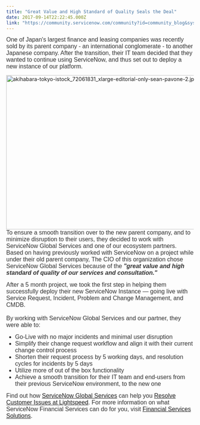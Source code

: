 ```yaml
---
title: "Great Value and High Standard of Quality Seals the Deal"
date: 2017-09-14T22:22:45.000Z
link: "https://community.servicenow.com/community?id=community_blog&sys_id=79ed6ee9dbd0dbc01dcaf3231f961983"
---
```

<p><span style="font-size: 12pt; color: #303030; font-family: arial, helvetica, sans-serif;">One of Japan's largest finance and leasing companies was recently sold by its parent company - an international conglomerate - to another Japanese company. After the transition, their IT team decided that they wanted to continue using ServiceNow, and thus set out to deploy a new instance of our platform. </span></p><p><img   alt="akihabara-tokyo-istock_72061831_xlarge-editorial-only-sean-pavone-2.jpg" class="image-1 jive-image" src="38f5f80adb9c5f048c8ef4621f9619e6.iix" style="width: 620px; height: 414px; float: right;"/></p><p><span style="font-size: 12pt; font-family: arial, helvetica, sans-serif;"><span style="color: #303030;">To ensure a smooth transition over to the new parent company, and to minimize disruption to their users, they decided to work with ServiceNow Global Services and one of our ecosystem partners. </span><span style="color: #303030;">Based on having previously worked with ServiceNow on a project while under their old parent company, The CIO of this organization chose ServiceNow Global Services because of the <em><strong>"great value and high standard of quality of our services and consultation."</strong></em></span></span></p><p style="margin-top: 10px; margin-bottom: 10px; color: #202020; font-family: Helvetica; font-size: 16px;"><span style="font-size: 12pt; color: #303030; font-family: arial, helvetica, sans-serif;">After a 5 month project, we took the first step in helping them successfully deploy their new ServiceNow Instance — going live with Service Request, Incident, Problem and Change Management, and CMDB.</span><br/><br/><span style="font-size: 12pt; color: #303030; font-family: arial, helvetica, sans-serif;">By working with ServiceNow Global Services and our partner, they were able to:</span></p><ul><li><span style="font-size: 12pt; color: #303030; font-family: arial, helvetica, sans-serif;">Go-Live with no major incidents and minimal user disruption<span class="Apple-converted-space"> </span></span></li><li><span style="font-size: 12pt; color: #303030; font-family: arial, helvetica, sans-serif;">Simplify their change request workflow and align it with their current change control process</span></li><li><span style="font-size: 12pt; color: #303030; font-family: arial, helvetica, sans-serif;">Shorten their request process by 5 working days, and resolution cycles for incidents by 5 days</span></li><li><span style="font-size: 12pt; color: #303030; font-family: arial, helvetica, sans-serif;">Utilize more of out of the box functionality<span class="Apple-converted-space"> </span></span></li><li><span style="font-size: 12pt; color: #303030; font-family: arial, helvetica, sans-serif;">Achieve a smooth transition for their IT team and end-users from their previous ServiceNow environment, to the new one</span></li></ul><p></p><p><span style="font-size: 12pt; color: #303030; font-family: arial, helvetica, sans-serif;">Find out how <a title="ww.servicenow.com/services/overview.html" href="https://www.servicenow.com/services/overview.html">ServiceNow Global Services</a> can help you <a title="ww.servicenow.com/solutions/csm.html" href="https://www.servicenow.com/solutions/csm.html">Resolve Customer Issues at Lightspeed</a>. For more information on what ServiceNow Financial Services can do for you, visit <a title="ww.servicenow.com/solutions/industry/financial-services.html" href="https://www.servicenow.com/solutions/industry/financial-services.html">Financial Services Solutions</a>. </span></p>